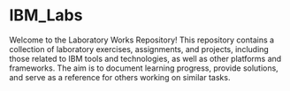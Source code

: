 # IBM_Labs
Welcome to the Laboratory Works Repository! This repository contains a collection of laboratory exercises, assignments, and projects, including those related to IBM tools and technologies, as well as other platforms and frameworks. The aim is to document learning progress, provide solutions, and serve as a reference for others working on similar tasks.

